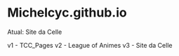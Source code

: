 Michelcyc.github.io
===================

Atual: Site da Celle

v1 - TCC_Pages
v2 - League of Animes
v3 - Site da Celle
